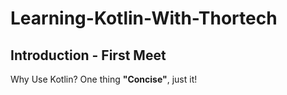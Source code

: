 # Learning-Kotlin-With-Thortech

Introduction - First Meet
------------

Why Use Kotlin?
One thing **"Concise"**, just it!

